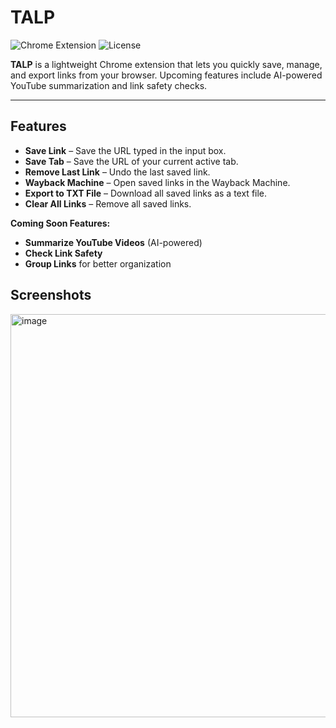 # TALP

![Chrome Extension](https://img.shields.io/badge/Chrome-Extension-blue?logo=google-chrome)
![License](https://img.shields.io/badge/License-MIT-green)

**TALP** is a lightweight Chrome extension that lets you quickly save, manage, and export links from your browser. Upcoming features include AI-powered YouTube summarization and link safety checks.

---

## Features

- **Save Link** – Save the URL typed in the input box.  
- **Save Tab** – Save the URL of your current active tab.  
- **Remove Last Link** – Undo the last saved link.  
- **Wayback Machine** – Open saved links in the Wayback Machine.  
- **Export to TXT File** – Download all saved links as a text file.  
- **Clear All Links** – Remove all saved links.  

**Coming Soon Features:**

- **Summarize YouTube Videos** (AI-powered)  
- **Check Link Safety**  
- **Group Links** for better organization  


## Screenshots
<img width="768" height="645" alt="image" src="https://github.com/user-attachments/assets/e82e2fff-5277-4d74-9c9b-5068622fa03c" />
